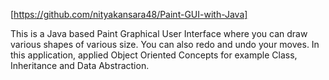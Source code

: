 [https://github.com/nityakansara48/Paint-GUI-with-Java]

This is a Java based Paint Graphical User Interface where you can draw various shapes of various size. You can also redo and undo your moves. In this application, applied Object Oriented Concepts for example Class, Inheritance and Data Abstraction. 